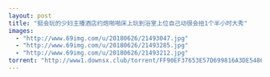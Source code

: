 ```yaml
---
layout: post
title: "挺会玩的少妇主播酒店约炮啪啪床上玩到浴室上位自己动很会扭1个半小时大秀"
images:
  - "http://www.69img.com/u/20180626/21493047.jpg"
  - "http://www.69img.com/u/20180626/21493285.jpg"
  - "http://www.69img.com/u/20180626/21493212.jpg"
torrent: "http://www1.downsx.club/torrent/FF90EF37653E57D699816A3DE5486551627DEE58"
---
```

